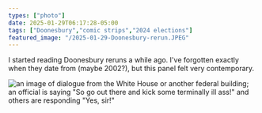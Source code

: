 ```yaml
---
types: ["photo"]
date: 2025-01-29T06:17:28-05:00
tags: ["Doonesbury","comic strips","2024 elections"]
featured_image: "/2025-01-29-Doonesbury-rerun.JPEG"
---
```

I started reading Doonesbury reruns a while ago. I've forgotten exactly when they date from (maybe 2002?), but this panel felt very contemporary.

![an image of dialogue from the White House or another federal building; an official is saying "So go out there and kick some terminally ill ass!" and others are responding "Yes, sir!"](/2025-01-29-Doonesbury-rerun.JPEG)
